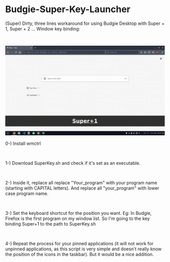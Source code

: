 # Budgie-Super-Key-Launcher
<p>(Super) Dirty, three lines workaround for using Budgie Desktop with Super + 1, Super + 2 ... Window key binding: </p>

<br>

![](example.gif)
<p>0-) Install wmctrl </p><br>
<p>1-) Download SuperKey.sh  and check if it's set as an executable.</p><br>
<p>2-) Inside it, replace all replace "Your_program" with your program name (starting with CAPITAL letters). And replace all "your_program" with lower case program name.  </p><br>
<p>3-) Set the keyboard shortcut for the position you want. Eg: In Budgie, Firefox is the first program on my window list. So I'm going to the key binding Super+1 to the path to SuperKey.sh</p><br>
<p>4-) Repeat the process for your pinned applications (it will not work for unpinned applications, as this script is very simple and doesn't really know the position of the icons in the taskbar). But it would be a nice addition. </p><br>
